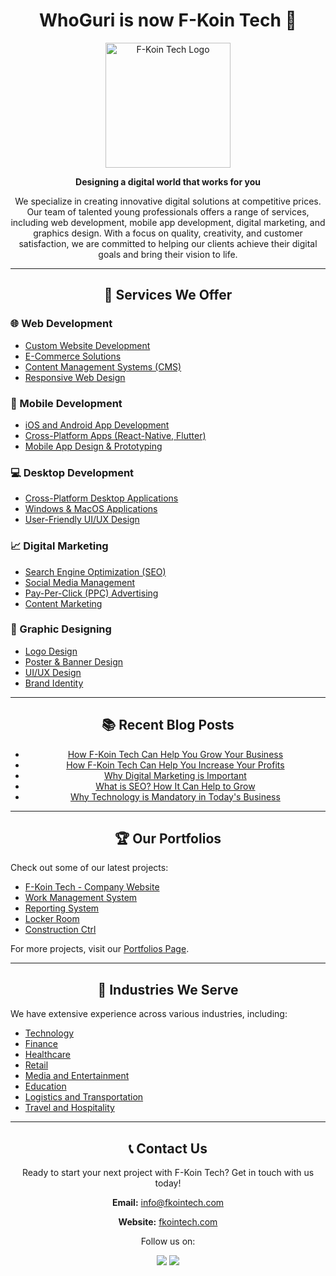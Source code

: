 <div align="center">
  <h1>WhoGuri is now F-Koin Tech 🚀</h1>
  <img src="https://yourlogo.com/logo.png" alt="F-Koin Tech Logo" width="200"/>
  <p><strong>Designing a digital world that works for you</strong></p>
  <p>We specialize in creating innovative digital solutions at competitive prices. Our team of talented young professionals offers a range of services, including web development, mobile app development, digital marketing, and graphics design. With a focus on quality, creativity, and customer satisfaction, we are committed to helping our clients achieve their digital goals and bring their vision to life.</p>
</div>

<hr/>

<div align="center">
  <h2>🚀 Services We Offer</h2>
</div>

<div>
  <h3>🌐 Web Development</h3>
  <ul>
    <li><a href="https://www.fkointech.com/service/web-development" target="_blank">Custom Website Development</a></li>
    <li><a href="https://www.fkointech.com/service/e-commerce-development" target="_blank">E-Commerce Solutions</a></li>
    <li><a href="https://www.fkointech.com/service/web-development" target="_blank">Content Management Systems (CMS)</a></li>
    <li><a href="https://www.fkointech.com/service/web-development" target="_blank">Responsive Web Design</a></li>
  </ul>
</div>

<div>
  <h3>📱 Mobile Development</h3>
  <ul>
    <li><a href="https://www.fkointech.com/service/mobile-app-development" target="_blank">iOS and Android App Development</a></li>
    <li><a href="https://www.fkointech.com/service/mobile-app-development" target="_blank">Cross-Platform Apps (React-Native, Flutter)</a></li>
    <li><a href="https://www.fkointech.com/service/mobile-app-development" target="_blank">Mobile App Design & Prototyping</a></li>
  </ul>
</div>

<div>
  <h3>💻 Desktop Development</h3>
  <ul>
    <li><a href="https://www.fkointech.com/service/desktop-app-development" target="_blank">Cross-Platform Desktop Applications</a></li>
    <li><a href="https://www.fkointech.com/service/desktop-app-development" target="_blank">Windows & MacOS Applications</a></li>
    <li><a href="https://www.fkointech.com/service/desktop-app-development" target="_blank">User-Friendly UI/UX Design</a></li>
  </ul>
</div>

<div>
  <h3>📈 Digital Marketing</h3>
  <ul>
    <li><a href="https://www.fkointech.com/service/digital-marketing" target="_blank">Search Engine Optimization (SEO)</a></li>
    <li><a href="https://www.fkointech.com/service/digital-marketing" target="_blank">Social Media Management</a></li>
    <li><a href="https://www.fkointech.com/service/digital-marketing" target="_blank">Pay-Per-Click (PPC) Advertising</a></li>
    <li><a href="https://www.fkointech.com/service/digital-marketing" target="_blank">Content Marketing</a></li>
  </ul>
</div>

<div>
  <h3>🎨 Graphic Designing</h3>
  <ul>
    <li><a href="https://www.fkointech.com/service/graphic-designing" target="_blank">Logo Design</a></li>
    <li><a href="https://www.fkointech.com/service/graphic-designing" target="_blank">Poster & Banner Design</a></li>
    <li><a href="https://www.fkointech.com/service/graphic-designing" target="_blank">UI/UX Design</a></li>
    <li><a href="https://www.fkointech.com/service/graphic-designing" target="_blank">Brand Identity</a></li>
  </ul>
</div>

<hr/>

<div align="center">
  <h2>📚 Recent Blog Posts</h2>
  <ul>
    <li><a href="https://www.fkointech.com/blog/how-fkointech-can-help-you-grow-your-business" target="_blank">How F-Koin Tech Can Help You Grow Your Business</a></li>
    <li><a href="https://www.fkointech.com/blog/how-fkointech-can-help-you-increase-your-profits" target="_blank">How F-Koin Tech Can Help You Increase Your Profits</a></li>
    <li><a href="https://www.fkointech.com/blog/why-digital-marketing-is-important" target="_blank">Why Digital Marketing is Important</a></li>
    <li><a href="https://www.fkointech.com/blog/what-is-SEO-How-it-can-help-to-grow" target="_blank">What is SEO? How It Can Help to Grow</a></li>
    <li><a href="https://www.fkointech.com/blog/why-technology-is-mandatory-in-todays-business" target="_blank">Why Technology is Mandatory in Today's Business</a></li>
  </ul>
</div>

<hr/>

<div align="center">
  <h2>🏆 Our Portfolios</h2>
  </div>

<div>
  <p>Check out some of our latest projects:</p>
  <ul>
    <li><a href="https://www.fkointech.com/portfolio/fkointech" target="_blank">F-Koin Tech - Company Website</a></li>
    <li><a href="https://www.fkointech.com/portfolio/work-management-system" target="_blank">Work Management System</a></li>
    <li><a href="https://www.fkointech.com/portfolio/reporting-system" target="_blank">Reporting System</a></li>
    <li><a href="https://www.fkointech.com/portfolio/locker-room" target="_blank">Locker Room</a></li>
    <li><a href="https://www.fkointech.com/portfolio/construction-ctrl" target="_blank">Construction Ctrl</a></li>
  </ul>
  <p>For more projects, visit our <a href="https://www.fkointech.com/portfolios" target="_blank">Portfolios Page</a>.</p>
</div>

<hr/>

<div align="center">
  <h2>💼 Industries We Serve</h2>
</div>

<div>
  <p>We have extensive experience across various industries, including:</p>
  <ul>
    <li><a href="https://www.fkointech.com/industry/technology" target="_blank">Technology</a></li>
    <li><a href="https://www.fkointech.com/industry/finance" target="_blank">Finance</a></li>
    <li><a href="https://www.fkointech.com/industry/healthcare" target="_blank">Healthcare</a></li>
    <li><a href="https://www.fkointech.com/industry/retail" target="_blank">Retail</a></li>
    <li><a href="https://www.fkointech.com/industry/media-and-entertainment" target="_blank">Media and Entertainment</a></li>
    <li><a href="https://www.fkointech.com/industry/education" target="_blank">Education</a></li>
    <li><a href="https://www.fkointech.com/industry/logistics-and-transportation" target="_blank">Logistics and Transportation</a></li>
    <li><a href="https://www.fkointech.com/industry/travel-and-hospitality" target="_blank">Travel and Hospitality</a></li>
  </ul>
</div>

<hr/>

<div align="center">
  <h2>📞 Contact Us</h2>
  <p>Ready to start your next project with F-Koin Tech? Get in touch with us today!</p>
  <p><strong>Email:</strong> <a href="mailto:info@fkointech.com">info@fkointech.com</a></p>
  <p><strong>Website:</strong> <a href="https://www.fkointech.com" target="_blank">fkointech.com</a></p>
</div>

<div align="center">
  <p>Follow us on:</p>
  <a href="https://www.linkedin.com/company/f-koin-tech" target="_blank"><img src="https://img.icons8.com/color/48/000000/linkedin.png"/></a>
<!--   <a href="https://twitter.com/fkointech" target="_blank"><img src="https://img.icons8.com/color/48/000000/twitter.png"/></a> -->
  <a href="https://www.facebook.com/fkointech" target="_blank"><img src="https://img.icons8.com/color/48/000000/facebook.png"/></a>
</div>

